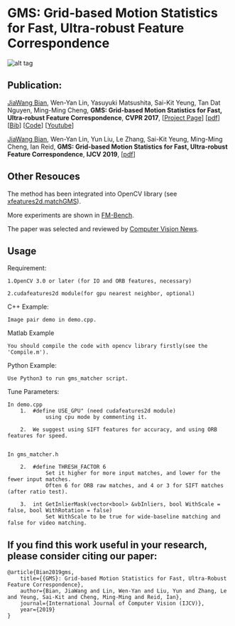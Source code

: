 # GMS: Grid-based Motion Statistics for Fast, Ultra-robust Feature Correspondence

![alt tag](http://mmcheng.net/wp-content/uploads/2017/03/dog_ours.jpg)



## Publication:

[JiaWang Bian](http://jwbian.net), Wen-Yan Lin, Yasuyuki Matsushita, Sai-Kit Yeung, Tan Dat Nguyen, Ming-Ming Cheng, **GMS: Grid-based Motion Statistics for Fast, Ultra-robust Feature Correspondence**, **CVPR 2017**, [[Project Page](http://jwbian.net/gms)] [[pdf](http://jwbian.net/Papers/GMS_CVPR17.pdf)] [[Bib](http://jwbian.net/Papers/bian2017gms.txt)] [[Code](https://github.com/JiawangBian/GMS-Feature-Matcher)] [[Youtube](https://youtu.be/3SlBqspLbxI)]

[JiaWang Bian](http://jwbian.net), Wen-Yan Lin, Yun Liu, Le Zhang, Sai-Kit Yeung, Ming-Ming Cheng, Ian Reid, **GMS: Grid-based Motion Statistics for Fast, Ultra-robust Feature Correspondence**, **IJCV 2019**, [[pdf](https://link.springer.com/content/pdf/10.1007%2Fs11263-019-01280-3.pdf)] 

## Other Resouces

  The method has been integrated into OpenCV library (see [xfeatures2d.matchGMS](https://docs.opencv.org/master/db/dd9/group__xfeatures2d__match.html)).
  
  More experiments are shown in [FM-Bench](https://jwbian.net/fm-bench).

  The paper was selected and reviewed by [Computer Vision News](http://www.rsipvision.com/ComputerVisionNews-2017August/#48).

  
## Usage

Requirement:

	1.OpenCV 3.0 or later (for IO and ORB features, necessary)

	2.cudafeatures2d module(for gpu nearest neighbor, optional)

C++ Example:

	Image pair demo in demo.cpp.
	
Matlab Example
	
	You should compile the code with opencv library firstly(see the 'Compile.m').

Python Example:
	
	Use Python3 to run gms_matcher script.
	
Tune Parameters:

	In demo.cpp
		1.	#define USE_GPU" (need cudafeatures2d module) 
				using cpu mode by commenting it.
				
		2.	We suggest using SIFT features for accuracy, and using ORB features for speed.

	
	In gms_matcher.h
				
		2.	#define THRESH_FACTOR 6			
				Set it higher for more input matches, and lower for the fewer input matches.
				Often 6 for ORB raw matches, and 4 or 3 for SIFT matches (after ratio test).
				
		3. 	int GetInlierMask(vector<bool> &vbInliers, bool WithScale = false, bool WithRotation = false)
				Set WithScale to be true for wide-baseline matching and false for video matching.
				

## If you find this work useful in your research, please consider citing our paper:
	
	@article{Bian2019gms,
  		title={{GMS}: Grid-based Motion Statistics for Fast, Ultra-Robust Feature Correspondence},
  		author={Bian, JiaWang and Lin, Wen-Yan and Liu, Yun and Zhang, Le and Yeung, Sai-Kit and Cheng, Ming-Ming and Reid, Ian},
  		journal={International Journal of Computer Vision (IJCV)},
  		year={2019}
	}



